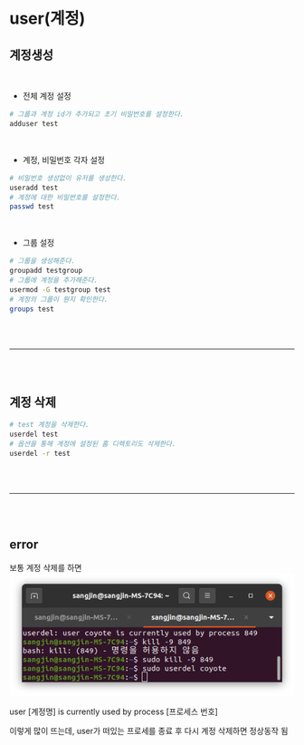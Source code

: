 # user(계정)

## 계정생성

<br />

- 전체 계정 설정

```bash
# 그룹과 계정 id가 추가되고 초기 비밀번호를 설정한다.
adduser test
```

<br />

- 계정, 비밀번호 각자 설정

```bash
# 비밀번호 생성없이 유저를 생성한다.
useradd test
# 계정에 대한 비밀번호를 설정한다.
passwd test
```

<br />

- 그룹 설정

```bash
# 그룹을 생성해준다.
groupadd testgroup
# 그룹에 계정을 추가해준다.
usermod -G testgroup test
# 계정의 그룹이 뭔지 확인한다.
groups test
```

<br /><br />

---

<br /><br />

## 계정 삭제

```bash
# test 계정을 삭제한다.
userdel test
# 옵션을 통해 계정에 설정된 홈 디렉토리도 삭제한다.
userdel -r test
```

<br /><br />

---

<br /><br />

## error

보통 계정 삭제를 하면
![](images/user1.png)

user [계정명] is currently used by process [프로세스 번호]

이렇게 많이 뜨는데, user가 떠있는 프로세를 종료 후 다시 계정 삭제하면 정상동작 됨
